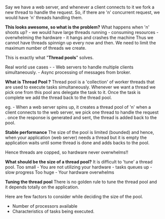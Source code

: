 Say we have a web server, and whenever a client connects to it we fork a new thread to handle the request. So, if there are 'n' concurrent request, we would have 'n' threads handling them.

**This looks awesome, so what is the problem?**
What happens when 'n' shoots up?
	- we would have large threads running
	- consuming resources
	- overwhelming the hardware
	- it hangs and crashes the machine
Thus we cannot have threads spinnign up every now and then.
We need to limit the maximum number of threads we create.

This is exactly what "**Thread pools**" solves.

Real world use cases - 
	- Web servers to handle multiple clients simultaneously.
	- Async processing of messages from broker.


**What is Thread Pool ?**
Thread pool is a 'collection' of worker threads that are used to execute tasks simultaneously.
Whenever we want a thread we pick one from this pool ans delegate the task to it. Once the task is complete we add the thread back to the thread pool.

eg. - 
When a web server spins up, it creates a thread pool of 'n' when a client connects to the web server, we pick one thread to handle the request . once the response is generated and sent, the thread is added back to the pool.

**Stable performance**
The size of the pool is limited (bounded) and hence, when your application (web server) needs a thread but it is empty the application waits until some thread is done and adds backs to the pool.

Hence threads are copped, so hardware never overwhelms!!

**What should be the size of a thread pool?**
It is difficult to 'tune' a thread pool.
	Too small - You are not utilizing your hardware
			- tasks queues up
			- slow progress
	Too huge - Your hardware overwhelms

**Tuning the thread pool**
There is no golden rule to tune the thread pool and it depends totally on the application.

Here are few factors to consider while deciding the size of the pool.
- Number of processors available
- Characteristics of tasks being executed.
